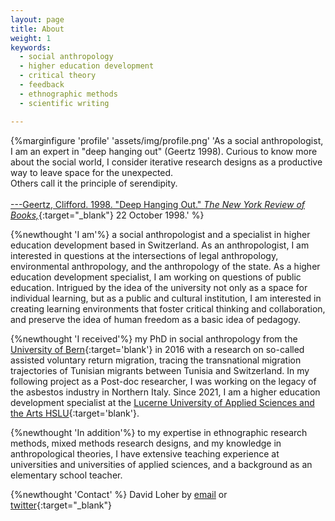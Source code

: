 ```yaml
---
layout: page
title: About
weight: 1
keywords:
  - social anthropology
  - higher education development
  - critical theory
  - feedback
  - ethnographic methods
  - scientific writing

---
```


{%marginfigure 'profile' 'assets/img/profile.png' 'As a social anthropologist, I am an expert in "deep hanging out" (Geertz 1998). Curious to know more about the social world, I consider iterative research designs as a productive way to leave space for the unexpected.
<br>Others call it the principle of serendipity.
<br>
<br>[---Geertz, Clifford. 1998. "Deep Hanging Out." *The New York Review of Books,*](https://www.nybooks.com/articles/1998/10/22/deep-hanging-out/){:target="_blank"} 22 October 1998.' %}

{%newthought 'I am'%} a social anthropologist and a specialist in higher education development based in Switzerland. As an anthropologist, I am interested in questions at the intersections of legal anthropology, environmental anthropology, and the anthropology of the state. As a higher education development specialist, I am working on questions of public education. Intrigued by the idea of the university not only as a space for individual learning, but as a public and cultural institution, I am interested in creating learning environments that foster critical thinking and collaboration, and preserve the idea of human freedom as a basic idea of pedagogy.

{%newthought 'I received'%} my PhD in social anthropology from the [University of Bern](https://www.anthro.unibe.ch){:target='blank'} in 2016 with a research on so-called assisted voluntary return migration, tracing the transnational migration trajectories of Tunisian migrants between Tunisia and Switzerland. In my following project as a Post-doc researcher, I was working on the legacy of the asbestos industry in Northern Italy. Since 2021, I am a higher education development specialist at the [Lucerne University of Applied Sciences and the Arts HSLU](https://www.hslu.ch/zllf){:target='blank'}.

{%newthought 'In addition'%} to my expertise in ethnographic research methods, mixed methods research designs, and my knowledge in anthropological theories, I have extensive teaching experience at universities and universities of applied sciences, and a background as an elementary school teacher.

{%newthought 'Contact' %} David Loher by [email](mailto:david.loher@posteo.org) or [twitter](https://www.twitter.com/dloher){:target="_blank"}

